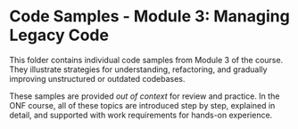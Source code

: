 # Code Samples - Module 3: Managing Legacy Code

This folder contains individual code samples from Module 3 of the course. They illustrate strategies for understanding, refactoring, and gradually improving unstructured or outdated codebases.

These samples are provided *out of context* for review and practice. In the ONF course, all of these topics are introduced step by step, explained in detail, and supported with work requirements for hands-on experience.

